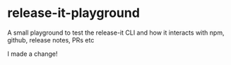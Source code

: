# release-it-playground
A small playground to test the release-it CLI and how it interacts with npm, github, release notes, PRs etc


I made a change!
